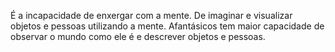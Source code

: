 ---
---

É a incapacidade de enxergar com a mente. De imaginar e visualizar objetos e pessoas utilizando a mente. Afantásicos tem maior capacidade de observar o mundo como ele é e descrever objetos e pessoas. 